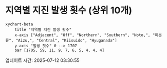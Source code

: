 # 지역별 지진 발생 횟수 (상위 10개)

```mermaid
xychart-beta
    title "지역별 지진 발생 횟수"
    x-axis ["Adjacent", "Off", "Northern", "Southern", "Noto,", "미분류", "Aizu,", "Central", "Kiisuido", "Hyuganada"]
    y-axis "발생 횟수" 0 --> 1707
    bar [1705, 59, 11, 9, 7, 6, 5, 4, 4, 4]
```

업데이트 시간: 2025-07-12 03:30:55
